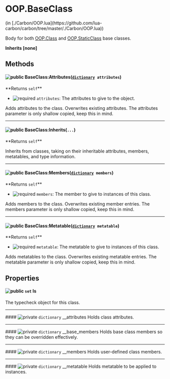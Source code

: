 <link href="../../style.css" rel="stylesheet" type="text/css"/>
<h1 class="class-title">OOP.BaseClass</h1>
<span class="file-link">(in [./Carbon/OOP.lua](https://github.com/lua-carbon/carbon/tree/master/./Carbon/OOP.lua))</span><br/>

Body for both <a href="Classes/OOP.Class">OOP.Class</a> and <a href="Classes/OOP.StaticClass">OOP.StaticClass</a> base classes.

**Inherits [none]**

## Methods
<h4 class="method-name"><img class="doc-image" alt="public" src="https://img.shields.io/badge/ -public-11b237.svg?style=flat-square" />  BaseClass:Attributes(<code><a href="Types#dictionary">dictionary</a> attributes</code>)</h4>
**<span class="method-returns">Returns <code>self</code></span>**

- <img class="doc-image" alt="required" src="https://img.shields.io/badge/%20-required-ff9600.svg?style=flat-square" />  `attributes`: The attributes to give to the object.

Adds attributes to the class. Overwrites existing attributes.
The attributes parameter is only shallow copied, keep this in mind.

<hr/>
<h4 class="method-name"><img class="doc-image" alt="public" src="https://img.shields.io/badge/ -public-11b237.svg?style=flat-square" />  BaseClass:Inherits(<code>...</code>)</h4>
**<span class="method-returns">Returns <code>self</code></span>**



Inherits from classes, taking on their inheritable attributes, members, metatables, and type information.

<hr/>
<h4 class="method-name"><img class="doc-image" alt="public" src="https://img.shields.io/badge/ -public-11b237.svg?style=flat-square" />  BaseClass:Members(<code><a href="Types#dictionary">dictionary</a> members</code>)</h4>
**<span class="method-returns">Returns <code>self</code></span>**

- <img class="doc-image" alt="required" src="https://img.shields.io/badge/%20-required-ff9600.svg?style=flat-square" />  `members`: The member to give to instances of this class.

Adds members to the class. Overwrites existing member entries.
The members parameter is only shallow copied, keep this in mind.

<hr/>
<h4 class="method-name"><img class="doc-image" alt="public" src="https://img.shields.io/badge/ -public-11b237.svg?style=flat-square" />  BaseClass:Metatable(<code><a href="Types#dictionary">dictionary</a> metatable</code>)</h4>
**<span class="method-returns">Returns <code>self</code></span>**

- <img class="doc-image" alt="required" src="https://img.shields.io/badge/%20-required-ff9600.svg?style=flat-square" />  `metatable`: The metatable to give to instances of this class.

Adds metatables to the class. Overwrites existing metatable entries.
The metatable parameter is only shallow copied, keep this in mind.


## Properties
#### <img class="doc-image" alt="public" src="https://img.shields.io/badge/ -public-11b237.svg?style=flat-square" /> <code>set</code> Is
The typecheck object for this class.

<hr/>
#### <img class="doc-image" alt="private" src="https://img.shields.io/badge/ -private-d30500.svg?style=flat-square" /> <code>dictionary</code> __attributes
Holds class attributes.

<hr/>
#### <img class="doc-image" alt="private" src="https://img.shields.io/badge/ -private-d30500.svg?style=flat-square" /> <code>dictionary</code> __base_members
Holds base class members so they can be overridden effectively.

<hr/>
#### <img class="doc-image" alt="private" src="https://img.shields.io/badge/ -private-d30500.svg?style=flat-square" /> <code>dictionary</code> __members
Holds user-defined class members.

<hr/>
#### <img class="doc-image" alt="private" src="https://img.shields.io/badge/ -private-d30500.svg?style=flat-square" /> <code>dictionary</code> __metatable
Holds metatable to be applied to instances.

